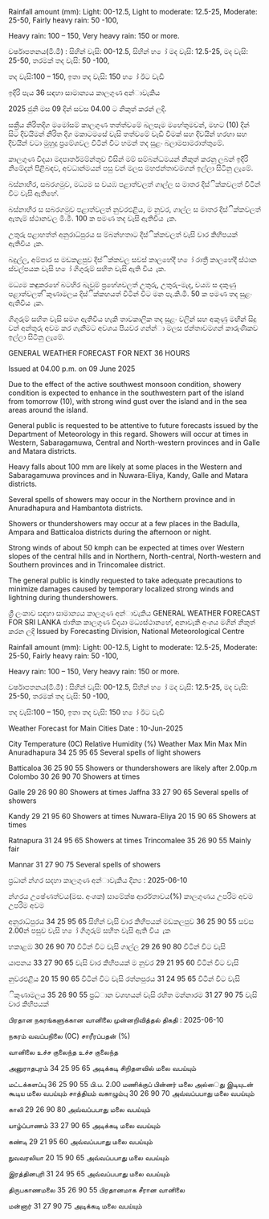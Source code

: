 Rainfall amount (mm): Light: 00-12.5, Light to moderate: 12.5-25, Moderate: 25-50, Fairly heavy rain: 50 -100,

Heavy rain: 100 – 150, Very heavy rain: 150 or more.

වර්ෂාපතනය(මි.මී) : සිහින් වැසි: 00-12.5, සිහින් හ ෝ මද වැසි: 12.5-25, මද වැසි: 25-50, තරමක් තද වැසි: 50 -100,

තද වැසි:100 – 150, ඉතා තද වැසි: 150 හ ෝ ඊට වැඩි

ඉදිරි පැය 36 සඳහා සාමාන්‍යය කාලගුණ අන්‍ාවැකිය

2025 ජුනි මස 09 දින්‍ සවස 04.00 ට නිකුත් කරන්‍ ලදි.

සක්‍රීය නිරිතදිග මමෝසම් කාලගුණ තත්ත්වමේ බලපෑම මහේතුමවන්, මහට (10) දින්‍ සිට දිවයිමන් නිරිත දිග මකාටමසේ වැසි තත්වමේ වැඩි වීමක් සහ දිවයින්‍ හරහා සහ දිවයින්‍ වටා මුහුදු ප්‍රමේශවල විටින් විට හමන්‍ තද සුළං බලාමපාමරාත්තුමේ.

කාලගුණ විදයා මදපාර්තමම්න්තුව විසින් මම් සම්බන්ධමයන් නිකුත් කරනු ලබන්‍ ඉදිරි නිමේදන්‍ පිළිබඳව, අවධාන්‍මයන් පසු වන්‍ මලස මහජන්‍තාවමගන් ඉල්ලා සිටිනු ලැමේ.

බස්නාහිර, සබරගමුව, මධ්‍යම ස වයඹ පළාත්වලත් ගාල්ල ස මාතර දිස්ික්කවලත් විටින් විට වැසි ඇතිහේ.

බස්නාහිර ස සබරගමුව පළාත්වලත් නුවරඑළිය, ම නුවර, ගාල්ල ස මාතර දිස්ික්කවලත් ඇතැම් ස්ථානවල මි.මී. 100 ක පමණ තද වැසි ඇතිවිය ැක.

උතුරු පළාහත්ත් අනුරාධ්‍පුරය ස ම්බන්හතාට දිස්ික්කවලත් වැසි වාර කිහිපයක් ඇතිවිය ැක.

බදුල්ල, අම්පාර ස මඩකළපුව දිස්ික්කවල සවස් කාලහේදී හ ෝ රාත්‍රී කාලහේදී ස්ථාන ස්වල්පයක වැසි හ ෝ ගිගුරුම් සහිත වැසි ඇති විය ැක.

මධ්‍යම කඳුකරහේ බටහිර බැවුම් ප්‍රහේශවලත් උතුරු, උතුරු-මැද, වයඹ ස දකුණු පළාත්වලත් ිකුණාමලය දිස්ික්කහයත් විටින් විට මන පැ.කි.මී. 50 ක පමණ තද සුළං ඇතිවිය ැක.

ගිගුරුම් සහිත වැසි සමග ඇතිවිය හැකි තාවකාලික තද සුළං වලින් සහ අකුණු මඟින් සිදු වන්‍ අන්‍තුරු අවම කර ගැනීමට අවශය පියවර ගන්න්‍ා මලස ජන්‍තාවමගන් කාරුණිකව ඉල්ලා සිටිනු ලැමේ.

GENERAL WEATHER FORECAST FOR NEXT 36 HOURS

Issued at 04.00 p.m. on 09 June 2025

Due to the effect of the active southwest monsoon condition, showery condition is expected to enhance in the southwestern part of the island from tomorrow (10), with strong wind gust over the island and in the sea areas around the island.

General public is requested to be attentive to future forecasts issued by the Department of Meteorology in this regard. Showers will occur at times in Western, Sabaragamuwa, Central and North-western provinces and in Galle and Matara districts.

Heavy falls about 100 mm are likely at some places in the Western and Sabaragamuwa provinces and in Nuwara-Eliya, Kandy, Galle and Matara districts.

Several spells of showers may occur in the Northern province and in Anuradhapura and Hambantota districts.

Showers or thundershowers may occur at a few places in the Badulla, Ampara and Batticaloa districts during the afternoon or night.

Strong winds of about 50 kmph can be expected at times over Western slopes of the central hills and in Northern, North-central, North-western and Southern provinces and in Trincomalee district.

The general public is kindly requested to take adequate precautions to minimize damages caused by temporary localized strong winds and lightning during thundershowers.

ශ්‍රී ලංකාව සඳහා සාමාන්‍යය කාලගුණ අන්‍ාවැකිය GENERAL WEATHER FORECAST FOR SRI LANKA ජාතික කාලගුණ විදයා මධ්‍යස්ථානහේ, අනාවැකි අංශය මගින් නිකුත් කරන ලදි Issued by Forecasting Division, National Meteorological Centre

Rainfall amount (mm): Light: 00-12.5, Light to moderate: 12.5-25, Moderate: 25-50, Fairly heavy rain: 50 -100,

Heavy rain: 100 – 150, Very heavy rain: 150 or more.

වර්ෂාපතනය(මි.මී) : සිහින් වැසි: 00-12.5, සිහින් හ ෝ මද වැසි: 12.5-25, මද වැසි: 25-50, තරමක් තද වැසි: 50 -100,

තද වැසි:100 – 150, ඉතා තද වැසි: 150 හ ෝ ඊට වැඩි

Weather Forecast for Main Cities Date : 10-Jun-2025

City Temperature (0C) Relative Humidity (%) Weather Max Min Max Min Anuradhapura 34 25 95 65 Several spells of light showers

Batticaloa 36 25 90 55 Showers or thundershowers are likely after 2.00p.m Colombo 30 26 90 70 Showers at times

Galle 29 26 90 80 Showers at times Jaffna 33 27 90 65 Several spells of showers

Kandy 29 21 95 60 Showers at times Nuwara-Eliya 20 15 90 65 Showers at times

Ratnapura 31 24 95 65 Showers at times Trincomalee 35 26 90 55 Mainly fair

Mannar 31 27 90 75 Several spells of showers

ප්‍රධාන්‍ න්‍ගර සදහා කාලගුණ අන්‍ාවැකිය දින්‍ය : 2025-06-10

න්‍ගරය උෂේණත්වය(මස. අංශක) සාමේක්ෂ ආර්රතාවය(%) කාලගුණය උපරිම අවම උපරිම අවම

අනුරාධ්‍පුරය 34 25 95 65 සිහින් වැසි වාර කිහිපයක් මඩකලපුව 36 25 90 55 සවස 2.00න් පසුව වැසි හ ෝ ගිගුරුම් සහිත වැසි ඇති විය ැක

හකාළඹ 30 26 90 70 විටින් විට වැසි ගාල්ල 29 26 90 80 විටින් විට වැසි

යාපනය 33 27 90 65 වැසි වාර කිහිපයක් ම නුවර 29 21 95 60 විටින් විට වැසි

නුවරඑළිය 20 15 90 65 විටින් විට වැසි රත්නපුරය 31 24 95 65 විටින් විට වැසි

ිකුණාමලය 35 26 90 55 ප්‍රධ්‍ාන වශහයන් වැසි රහිත මන්නාරම 31 27 90 75 වැසි වාර කිහිපයක්

பிரதான நகரங்களுக்கான வானிலை முன்னறிவித்தல் திகதி : 2025-06-10

நகரம் வவப்பநிலை (0C) சாரீரப்பதன் (%)

வானிலை உச்ச குலைந்த உச்ச குலைந்த

அனுராதபுரம் 34 25 95 65 அடிக்கடி சிறிதளவில் மலை வபய்யும்

மட்டக்களப்பு 36 25 90 55 பி.ப. 2.00 மணிக்குப் பின்னர் மலை அல்ைது இடியுடன் கூடிய மலை வபய்யும் சாத்தியம் வகாழும்பு 30 26 90 70 அவ்வப்பபாது மலை வபய்யும்

காலி 29 26 90 80 அவ்வப்பபாது மலை வபய்யும்

யாழ்ப்பாணம் 33 27 90 65 அடிக்கடி மலை வபய்யும்

கண்டி 29 21 95 60 அவ்வப்பபாது மலை வபய்யும்

நுவவரலியா 20 15 90 65 அவ்வப்பபாது மலை வபய்யும்

இரத்தினபுரி 31 24 95 65 அவ்வப்பபாது மலை வபய்யும்

திருபகாணமலை 35 26 90 55 பிரதானமாக சீரான வானிலை

மன்னார் 31 27 90 75 அடிக்கடி மலை வபய்யும்